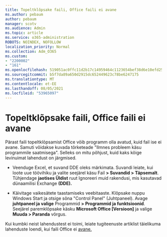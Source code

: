 ```yaml
---
title: Topeltklõpsake faili, Office faili ei avane
ms.author: pebaum
author: pebaum
manager: scotv
ms.audience: Admin
ms.topic: article
ms.service: o365-administration
ROBOTS: NOINDEX, NOFOLLOW
localization_priority: Normal
ms.collection: Adm_O365
ms.custom:
- "2200002"
- "161"
ms.openlocfilehash: 519051ac0ffc11d2b17c14959464c1123654bef38d6e10efd252b4ff3d8bbc1b
ms.sourcegitcommit: b5f7da89a650d2915dc652449623c78be6247175
ms.translationtype: MT
ms.contentlocale: et-EE
ms.lasthandoff: 08/05/2021
ms.locfileid: "53965097"
---
```

# <a name="double-clicking-an-office-file-fails-to-open-it"></a>Topeltklõpsake faili, Office faili ei avane

Pärast faili topeltklõpsamist Office võib programm olla avatud, kuid fail ise ei avane. Samuti võidakse kuvada tõrketeade "Ilmnes probleem käsu programmile saatmisega". Selleks on mitu põhjust, kuid kaks kõige levinuimat lahendust on järgmised.

- Veenduge Excel, et suvand DDE oleks märkimata. Suvandi leiate, kui loote uue töövihiku ja valite seejärel käsu Fail **> Suvandid > Täpsemalt**. Tühjendage **jaotises Üldist** ruut Ignoreeri muid rakendusi, mis kasutavad dünaamilisi Exchange **(DDE).**

- Käivitage vaikesätete taastamiseks veebitaaste. Klõpsake nuppu Windows Start ja otsige sõna "Control Panel" (Juhtpaneel). Avage **juhtpaneel ja valige** Programmid **> Programmid ja funktsioonid**. Seejärel paremklõpsake käsku **Microsoft Office [Versioon]** ja valige **Muuda > Paranda** võrgus.

Kui kumbki neist lahendustest ei toimi, leiate tugiteenuste artiklist täielikuma lahenduste loendi, kui faili Office ei [avane.](https://support.office.com/article/Double-clicking-an-Office-file-fails-to-open-it-1e9c0ad9-34c8-4440-a42e-d30186b29ed6)
